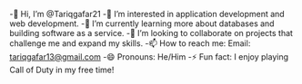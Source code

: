 -👋 Hi, I’m @Tariqgafar21
-👀 I’m interested in application development and web development.
-🌱 I’m currently learning more about databases and building software as a service.
-💞️ I’m looking to collaborate on projects that challenge me and expand my skills.
-📫 How to reach me: Email: tariqgafar13@gmail.com
-😄 Pronouns: He/Him
-⚡ Fun fact: I enjoy playing Call of Duty in my free time!

<!---
Tariqgafar21/Tariqgafar21 is a ✨ special ✨ repository because its `README.md` (this file) appears on your GitHub profile.
You can click the Preview link to take a look at your changes.
--->
